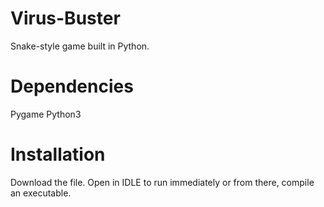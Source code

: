 # Virus-Buster
Snake-style game built in Python.

# Dependencies
Pygame
Python3

# Installation
Download the file. Open in IDLE to run immediately or from there, compile an executable.
